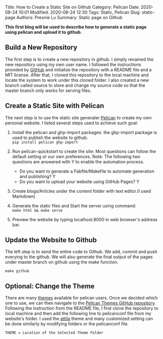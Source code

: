 Title: How to Create a Static Site on Github
Category: Pelican
Date: 2020-08-24 10:01
Modified: 2020-08-24 12:30
Tags: Static, Pelican
Slug: static-page
Authors: Presnie Lu
Summary: Static page on Github


**This first blog will be used to describe how to generate a static page using pelican and upload it to github.**

## Build a New Repository
The first step is to create a new repository in github. I simply renamed the new repository using my own user name. I followed the instructions provided by [GitHub](https://pages.github.com/) and initialize the repository with a README file and a MIT license. After that, I cloned this repository to the local machine and locate the system to work under this cloned folder. I also created a new branch called source to store and change my source code so that the master branch only works for serving files. 

## Create a Static Site with Pelican
The next step is to use the static site generater [Pelican](https://blog.getpelican.com/) to create my own personal website. I listed several steps used to achieve such goal:  

1. Install the pelican and ghp-import packages: the ghp-import package is used to publish the website to github.  
```pip install pelican ghp-import```  
2. Run pelican-quickstart to create the site: Most questions can follow the default setting or our own preferences. Note: The following two questions are answered with Y to enable the automation process.  

    * Do you want to generate a Fabfile/Makefile to automate generation and publishing? Y  
    * Do you want to upload your website using GitHub Pages? Y  
    
3. Create blogs/Articles under the content folder with text editor.(I used Markdown)  
4. Generate the static files and Start the server using command:   
```make html && make serve ```  
  
5. Preview the website by typing localhost:8000 in web browser's address bar.  

## Update the Website to Github
The left step is to send the entire code to Github. We add, commit and push everying to the github. We will also generate the final output of the pages under master branch on github using the make function. 
  
``` make github ```  

## Optional: Change the Theme
There are many [themes](http://www.pelicanthemes.com/) available for pelican users. Once we decided which one to use, we can then navigate to the [Pelican Themes GitHub repository](https://github.com/getpelican/pelican-themes). Following the instruction from the README file, I first clone the repository to local machine and then add the following line to pelicanconf file from my website's folder. I used the [attila](https://github.com/arulrajnet/attila/tree/02dcad911ba1eb2d797a79ec008a810d89a2fde1) theme and many customized setting can be done similarly by modifying folders or the pelicanconf file.  
  
```THEME = Location of the Selected Theme Folder```



